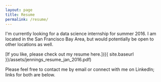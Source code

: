```yaml
---
layout: page
title: Resume
permalink: /resume/
---
```

I'm currently looking for a data science internship for summer 2016. I am located in the San Francisco Bay Area, but would potentially be open to other locations as well. 

[If you like, please check out my resume here.]({{ site.baseurl }}/assets/jennings_resume_jan_2016.pdf)

Please feel free to contact me by email or connect with me on LinkedIn; links for both are below. 



